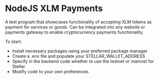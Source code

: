 # NodeJS XLM Payments #

A test program that showcases functionality of accepting XLM tokens as payment for services or goods. Can be integrated into any website or payments gateway to enable cryptocurrency payments functionality.

To start:

* Install necessary packages using your preferred package manager
* Create a .env file and populate your STELLAR_WALLET_ADDRESS
* Specify in the backend code whether to use the testnet or mainnet for Stellar
* Modify code to your own preferences